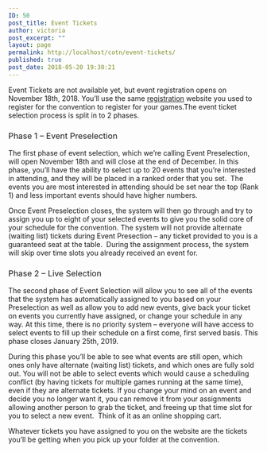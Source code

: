 ```yaml
---
ID: 50
post_title: Event Tickets
author: victoria
post_excerpt: ""
layout: page
permalink: http://localhost/cotn/event-tickets/
published: true
post_date: 2018-05-20 19:30:21
---
```

<span style="font-weight: 400;">Event Tickets are not available yet, but event registration opens on November 18th, 2018. You’ll use the same </span><a href="https://registration.conofthenorth.org/"><span style="font-weight: 400;">registration</span></a><span style="font-weight: 400;"> website you used to register for the convention to register for your games.The event ticket selection process is split in to 2 phases.</span>
<h3><span style="font-weight: 400;">Phase 1 – Event Preselection</span></h3>
<span style="font-weight: 400;">The first phase of event selection, which we’re calling Event Preselection, will open November 18th and will close at the end of December. In this phase, you’ll have the ability to select up to 20 events that you’re interested in attending, and they will be placed in a ranked order that you set.  The events you are most interested in attending should be set near the top (Rank 1) and less important events should have higher numbers.</span>

<span style="font-weight: 400;">Once Event Preselection closes, the system will then go through and try to assign you up to eight of your selected events to give you the solid core of your schedule for the convention. The system will not provide alternate (waiting list) tickets during Event Presection – any ticket provided to you is a guaranteed seat at the table.  During the assignment process, the system will skip over time slots you already received an event for.</span>
<h3><span style="font-weight: 400;">Phase 2 – Live Selection</span></h3>
<span style="font-weight: 400;">The second phase of Event Selection will allow you to see all of the events that the system has automatically assigned to you based on your Preselection as well as allow you to add new events, give back your ticket on events you currently have assigned, or change your schedule in any way. At this time, there is no priority system – everyone will have access to select events to fill up their schedule on a first come, first served basis. This phase closes January 25th, 2019.</span>

<span style="font-weight: 400;">During this phase you’ll be able to see what events are still open, which ones only have alternate (waiting list) tickets, and which ones are fully sold out. You will not be able to select events which would cause a scheduling conflict (by having tickets for multiple games running at the same time), even if they are alternate tickets. If you change your mind on an event and decide you no longer want it, you can remove it from your assignments allowing another person to grab the ticket, and freeing up that time slot for you to select a new event.  Think of it as an online shopping cart. </span>

<span style="font-weight: 400;">Whatever tickets you have assigned to you on the website are the tickets you’ll be getting when you pick up your folder at the convention.  </span>